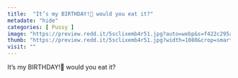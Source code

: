 ```yaml
---
title:  "It’s my BIRTHDAY!🥳 would you eat it?"
metadate: "hide"
categories: [ Pussy ]
image: "https://preview.redd.it/5sclixemb4r51.jpg?auto=webp&s=f422c295aea5a9ffdc9e50d532e683b99e49ff43"
thumb: "https://preview.redd.it/5sclixemb4r51.jpg?width=1080&crop=smart&auto=webp&s=655aae58a025e8f69f169cdde8d2673159de7d1d"
visit: ""
---
```

It’s my BIRTHDAY!🥳 would you eat it?
